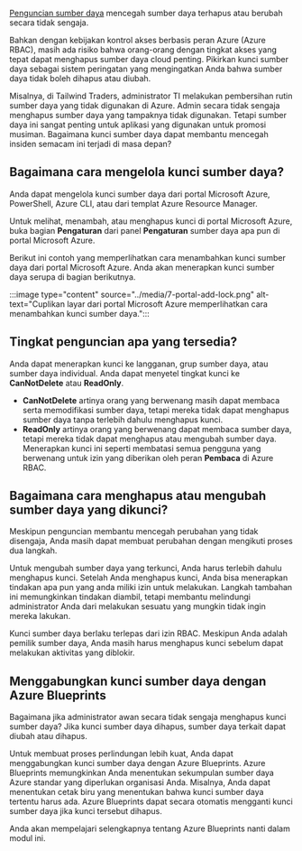 [Penguncian sumber daya](https://docs.microsoft.com/azure/azure-resource-manager/management/lock-resources?azure-portal=true) mencegah sumber daya terhapus atau berubah secara tidak sengaja.

Bahkan dengan kebijakan kontrol akses berbasis peran Azure (Azure RBAC), masih ada risiko bahwa orang-orang dengan tingkat akses yang tepat dapat menghapus sumber daya cloud penting. Pikirkan kunci sumber daya sebagai sistem peringatan yang mengingatkan Anda bahwa sumber daya tidak boleh dihapus atau diubah.

Misalnya, di Tailwind Traders, administrator TI melakukan pembersihan rutin sumber daya yang tidak digunakan di Azure. Admin secara tidak sengaja menghapus sumber daya yang tampaknya tidak digunakan. Tetapi sumber daya ini sangat penting untuk aplikasi yang digunakan untuk promosi musiman. Bagaimana kunci sumber daya dapat membantu mencegah insiden semacam ini terjadi di masa depan?

## <a name="how-do-i-manage-resource-locks"></a>Bagaimana cara mengelola kunci sumber daya?

Anda dapat mengelola kunci sumber daya dari portal Microsoft Azure, PowerShell, Azure CLI, atau dari templat Azure Resource Manager.

Untuk melihat, menambah, atau menghapus kunci di portal Microsoft Azure, buka bagian **Pengaturan** dari panel **Pengaturan** sumber daya apa pun di portal Microsoft Azure.

Berikut ini contoh yang memperlihatkan cara menambahkan kunci sumber daya dari portal Microsoft Azure. Anda akan menerapkan kunci sumber daya serupa di bagian berikutnya.

:::image type="content" source="../media/7-portal-add-lock.png" alt-text="Cuplikan layar dari portal Microsoft Azure memperlihatkan cara menambahkan kunci sumber daya.":::

## <a name="what-levels-of-locking-are-available"></a>Tingkat penguncian apa yang tersedia?

Anda dapat menerapkan kunci ke langganan, grup sumber daya, atau sumber daya individual. Anda dapat menyetel tingkat kunci ke **CanNotDelete** atau **ReadOnly**.

* **CanNotDelete** artinya orang yang berwenang masih dapat membaca serta memodifikasi sumber daya, tetapi mereka tidak dapat menghapus sumber daya tanpa terlebih dahulu menghapus kunci.
* **ReadOnly** artinya orang yang berwenang dapat membaca sumber daya, tetapi mereka tidak dapat menghapus atau mengubah sumber daya. Menerapkan kunci ini seperti membatasi semua pengguna yang berwenang untuk izin yang diberikan oleh peran **Pembaca** di Azure RBAC.

## <a name="how-do-i-delete-or-change-a-locked-resource"></a>Bagaimana cara menghapus atau mengubah sumber daya yang dikunci?

Meskipun penguncian membantu mencegah perubahan yang tidak disengaja, Anda masih dapat membuat perubahan dengan mengikuti proses dua langkah.

Untuk mengubah sumber daya yang terkunci, Anda harus terlebih dahulu menghapus kunci. Setelah Anda menghapus kunci, Anda bisa menerapkan tindakan apa pun yang anda miliki izin untuk melakukan. Langkah tambahan ini memungkinkan tindakan diambil, tetapi membantu melindungi administrator Anda dari melakukan sesuatu yang mungkin tidak ingin mereka lakukan.

Kunci sumber daya berlaku terlepas dari izin RBAC. Meskipun Anda adalah pemilik sumber daya, Anda masih harus menghapus kunci sebelum dapat melakukan aktivitas yang diblokir.

## <a name="combine-resource-locks-with-azure-blueprints"></a>Menggabungkan kunci sumber daya dengan Azure Blueprints

Bagaimana jika administrator awan secara tidak sengaja menghapus kunci sumber daya? Jika kunci sumber daya dihapus, sumber daya terkait dapat diubah atau dihapus.

Untuk membuat proses perlindungan lebih kuat, Anda dapat menggabungkan kunci sumber daya dengan Azure Blueprints. Azure Blueprints memungkinkan Anda menentukan sekumpulan sumber daya Azure standar yang diperlukan organisasi Anda. Misalnya, Anda dapat menentukan cetak biru yang menentukan bahwa kunci sumber daya tertentu harus ada. Azure Blueprints dapat secara otomatis mengganti kunci sumber daya jika kunci tersebut dihapus.

Anda akan mempelajari selengkapnya tentang Azure Blueprints nanti dalam modul ini.
